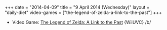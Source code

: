 +++
date = "2014-04-09"
title = "9 April 2014 (Wednesday)"
layout = "daily-diet"
video-games = ["the-legend-of-zelda-a-link-to-the-past"]
+++

<ul>
<li class="entry video-games">Video Game: <a href="/video-games/the-legend-of-zelda-a-link-to-the-past">The Legend of Zelda: A Link to the Past</a> {WiiUVC} /b/</li>
</ul>